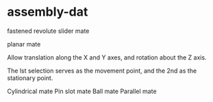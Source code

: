
# assembly-dat

fastened
revolute 
slider mate 

planar mate

Allow translation along the X and Y axes, and rotation about the Z axis. 

The lst selection serves as the movement point, and the 2nd as the stationary point.


Cylindrical mate 
Pin slot mate
Ball mate 
Parallel mate 

